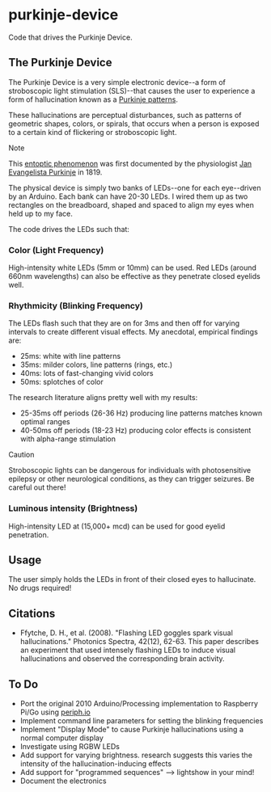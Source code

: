 # purkinje-device
Code that drives the Purkinje Device.

## The Purkinje Device
The Purkinje Device is a very simple electronic device--a form of stroboscopic light stimulation (SLS)--that causes the user to experience a form of hallucination known as a [Purkinje patterns](https://www.photonics.com/Articles/Flashing_LED_goggles_spark_visual_hallucinations/a36056).

These hallucinations are perceptual disturbances, such as patterns of geometric shapes, colors, or spirals, that occurs when a person is exposed to a certain kind of flickering or stroboscopic light.

> [!NOTE]
> This [entoptic phenomenon](https://en.wikipedia.org/wiki/Entoptic_phenomenon) was first documented by the physiologist [Jan Evangelista Purkinje](https://en.wikipedia.org/wiki/Jan_Evangelista_Purkyně) in 1819.

The physical device is simply two banks of LEDs--one for each eye--driven by an Arduino. Each bank can have 20-30 LEDs. I wired them up as two rectangles on the breadboard, shaped and spaced to align my eyes when held up to my face.

The code drives the LEDs such that:


### Color (Light Frequency)
High-intensity white LEDs (5mm or 10mm) can be used. Red LEDs (around 660nm wavelengths) can also be effective as they penetrate closed eyelids well.


### Rhythmicity (Blinking Frequency)
The LEDs flash such that they are on for 3ms and then off for varying intervals to create different visual effects. My anecdotal, empirical findings are:

* 25ms: white with line patterns
* 35ms: milder colors, line patterns (rings, etc.)
* 40ms: lots of fast-changing vivid colors
* 50ms: splotches of color

The research literature aligns pretty well with my results:

* 25-35ms off periods (26-36 Hz) producing line patterns matches known optimal ranges
* 40-50ms off periods (18-23 Hz) producing color effects is consistent with alpha-range stimulation

> [!CAUTION]
> Stroboscopic lights can be dangerous for individuals with photosensitive epilepsy or other neurological conditions, as they can trigger seizures. Be careful out there!


### Luminous intensity (Brightness)
High-intensity LED at (15,000+ mcd) can be used for good eyelid penetration.


## Usage
The user simply holds the LEDs in front of their closed eyes to hallucinate. No drugs required!


## Citations
* Ffytche, D. H., et al. (2008). "Flashing LED goggles spark visual hallucinations." Photonics Spectra, 42(12), 62-63. This paper describes an experiment that used intensely flashing LEDs to induce visual hallucinations and observed the corresponding brain activity.


## To Do
* Port the original 2010 Arduino/Processing implementation to Raspberry Pi/Go using [periph.io](https://periph.io)
* Implement command line parameters for setting the blinking frequencies
* Implement "Display Mode" to cause Purkinje hallucinations using a normal computer display
* Investigate using RGBW LEDs
* Add support for varying brightness. research suggests this varies the intensity of the hallucination-inducing effects
* Add support for "programmed sequences" --> lightshow in your mind!
* Document the electronics
